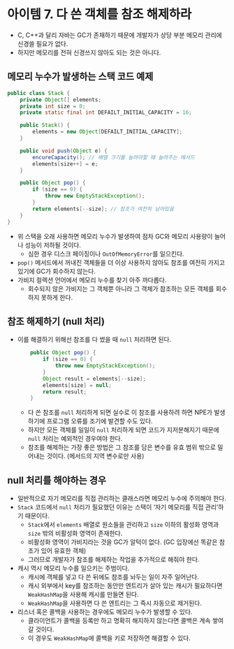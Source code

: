 # 아이템 7. 다 쓴 객체를 참조 해제하라

- C, C++과 달리 자바는 GC가 존재하기 때문에 개발자가 상당 부분 메모리 관리에 신경쓸 필요가 없다.
- 하지만 메모리를 전혀 신경쓰지 않아도 되는 것은 아니다.

## 메모리 누수가 발생하는 스택 코드 예제

```java
public class Stack {
    private Object[] elements;
    private int size = 0;
    private static final int DEFAILT_INITIAL_CAPACITY = 16;

    public Stack() {
        elements = new Object[DEFAILT_INITIAL_CAPACITY];
    }

    public void push(Object e) {
        encureCapacity(); // 배열 크기를 늘려야할 때 늘려주는 메서드
        elements[size++] = e;
    }

    public Object pop() {
        if (size == 0) {
            throw new EmptyStackException();
        }
        return elements[--size]; // 참조가 여전히 남아있음
    }
}
```

- 위 스택을 오래 사용하면 메모리 누수가 발생하여 점차 GC와 메모리 사용량이 늘어나 성능이 저하될 것이다.
    - 심한 경우 디스크 페이징이나 `OutOfMemoryError`를 일으킨다.
- `pop()` 메서드에서 꺼내진 객체들을 더 이상 사용하지 않아도 참조를 여전히 가지고 있기에 GC가 회수하지 않는다.
- 가비지 컬렉션 언어에서 메모리 누수를 찾기 아주 까다롭다.
    - 회수되지 않은 가비지는 그 객체뿐 아니라 그 객체가 참조하는 모든 객체를 회수하지 못하게 한다.

## 참조 해제하기 (null 처리)

- 이를 해결하기 위해선 참조를 다 썼을 때 `null` 처리하면 된다.

    ```java
        public Object pop() {
            if (size == 0) {
                throw new EmptyStackException();
            }
            Object result = elements[--size];
            elements[size] = null;
            return result;
        }
    ```

    - 다 쓴 참조를 `null` 처리하게 되면 실수로 이 참조를 사용하려 하면 NPE가 발생하기에 프로그램 오류를 조기에 발견할 수도 있다.
    - 하지만 모든 객체를 일일이 `null` 처리하게 되면 코드가 지저분해지기 때문에 `null` 처리는 예외적인 경우여야 한다.
    - 참조를 해제하는 가장 좋은 방법은 그 참조를 담은 변수를 유효 범위 밖으로 밀어내는 것이다. (메서드의 지역 변수로만 사용)

## null 처리를 해야하는 경우

- 일반적으로 자기 메모리를 직접 관리하는 클래스라면 메모리 누수에 주의해야 한다.
- `Stack` 코드에서 `null` 처리가 필요했던 이유는 스택이 ‘자기 메모리를 직접 관리’하기 때문이다.
    - `Stack`에서 `elements` 배열로 원소들을 관리하고 `size` 이하의 활성화 영역과 `size` 밖의 비활성화 영역이  존재한다.
    - 비활성화 영역이 가비지라는 것을 GC가 알턱이 없다. (GC 입장에선 똑같은 참조가 있어 유효한 객체)
    - 그러므로 개발자가 참조를 해제하는 작업을 추가적으로 해줘야 한다.
- 캐시 역시 메모리 누수를 일으키는 주범이다.
    - 캐시에 객체를 넣고 다 쓴 뒤에도 참조를 놔두는 일이 자주 일어난다.
    - 캐시 외부에서 key를 참조하는 동안만 엔트리가 살아 있는 캐시가 필요하다면 `WeakHashMap`을 사용해 캐시를 만들면 된다.
    - `WeakHashMap`을 사용하면 다 쓴 엔트리는 그 즉시 자동으로 제거된다.
- 리스너 혹은 콜백을 사용하는 경우에도 메모리 누수가 발생할 수 있다.
    - 클라이언트가 콜백을 등록만 하고 명확히 해지하지 않는다면 콜백은 계속 쌓여갈 것이다.
    - 이 경우도 `WeakHashMap`에 콜백을 키로 저장하면 해결할 수 있다.

